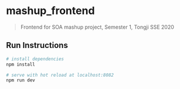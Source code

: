 # mashup_frontend

> Frontend for SOA mashup project, Semester 1, Tongji SSE 2020

## Run Instructions

``` bash
# install dependencies
npm install

# serve with hot reload at localhost:8082
npm run dev
```

